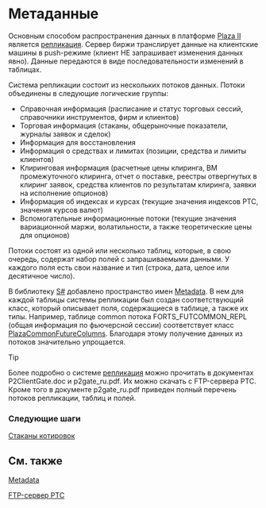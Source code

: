 # Метаданные

Основным способом распространения данных в платформе [Plaza II](Plaza.md) является [репликация](https://ru.wikipedia.org/wiki/Репликация_(вычислительная_техника)). Сервер биржи транслирует данные на клиентские машины в push\-режиме (клиент НЕ запрашивает изменения данных явно). Данные передаются в виде последовательности изменений в таблицах. 

Система репликации состоит из нескольких потоков данных. Потоки объединены в следующие логические группы: 

- Справочная информация (расписание и статус торговых сессий, справочники инструментов, фирм и клиентов)
- Торговая информация (стаканы, общерыночные показатели, журналы заявок и сделок)
- Информация для восстановления
- Информация о средствах и лимитах (позиции, средства и лимиты клиентов)
- Клиринговая информация (расчетные цены клиринга, ВМ промежуточного клиринга, отчет о поставке, реестры отвергнутых в клиринг заявок, средства клиентов по результатам клиринга, заявки на исполнение опционов) 
- Информация об индексах и курсах (текущие значения индексов РТС, значения курсов валют)
- Вспомогательные информационные потоки (текущие значения вариационной маржи, волатильности, а также теоретические цены для опционов)

Потоки состоят из одной или несколько таблиц, которые, в свою очередь, содержат набор полей с запрашиваемыми данными. У каждого поля есть свои название и тип (строка, дата, целое или десятичное число). 

В библиотеку [S\#](StockSharpAbout.md) добавлено пространство имен [Metadata](xref:StockSharp.Plaza.Metadata). В нем для каждой таблицы системы репликации был создан соответствующий класс, который описывает поля, содержащиеся в таблице, а также их типы. Например, таблице common потока FORTS\_FUTCOMMON\_REPL (общая информация по фьючерсной сессии) соответствует класс [PlazaCommonFutureColumns](xref:StockSharp.Plaza.Metadata.PlazaCommonFutureColumns). Благодаря этому получение данных из потоков значительно упрощается. 

> [!TIP]
> Более подробно о системе [репликация](https://ru.wikipedia.org/wiki/Репликация_(вычислительная_техника)) можно прочитать в документах P2ClientGate.doc и p2gate\_ru.pdf. Их можно скачать с FTP\-сервера РТС. Кроме того в документе p2gate\_ru.pdf приведен полный перечень потоков репликации, таблиц и полей. 

### Следующие шаги

[Стаканы котировок](PlazaAggregatedOrders.md)

## См. также

[Metadata](xref:StockSharp.Plaza.Metadata)

[FTP\-сервер РТС](ftp://ftp.moex.com/pub/FORTS/Plaza2/)
